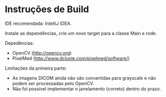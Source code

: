 Instruções de Build
===

IDE recomendada: IntelliJ IDEA.

Instale as dependências, crie um novo target para a classe Main e rode.

Depedências:

- OpenCV (http://opencv.org)
- PixelMed (http://www.dclunie.com/pixelmed/software/)

Limitações da primeira parte:

- As imagens DICOM ainda não são convertidas para grayscale e não podem ser processadas pelo OpenCV.
- Não foi possível implementar o janelamento (correto) dentro do prazo.